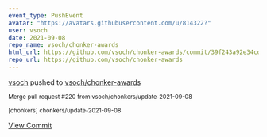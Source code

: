 ```yaml
---
event_type: PushEvent
avatar: "https://avatars.githubusercontent.com/u/814322?"
user: vsoch
date: 2021-09-08
repo_name: vsoch/chonker-awards
html_url: https://github.com/vsoch/chonker-awards/commit/39f243a92e34cd76ec8766a2ee4d1bfc0a007b0a
repo_url: https://github.com/vsoch/chonker-awards
---
```


<a href='https://github.com/vsoch' target='_blank'>vsoch</a> pushed to <a href='https://github.com/vsoch/chonker-awards' target='_blank'>vsoch/chonker-awards</a>

<small>Merge pull request #220 from vsoch/chonkers/update-2021-09-08

[chonkers] chonkers/update-2021-09-08</small>

<a href='https://github.com/vsoch/chonker-awards/commit/39f243a92e34cd76ec8766a2ee4d1bfc0a007b0a' target='_blank'>View Commit</a>